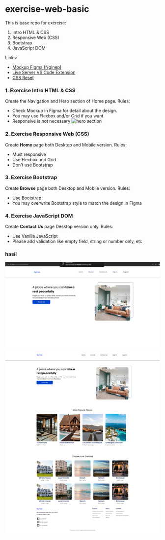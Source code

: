 # exercise-web-basic

This is base repo for exercise:

1. Intro HTML & CSS
2. Responsive Web (CSS)
3. Bootstrap
4. JavaScript DOM

Links:

- [Mockup Figma (Nginep)](https://www.figma.com/file/DfAvyxyav1aBcDkfQdPIlW/Nginep?node-id=0%3A1&t=iRR8redypOMSuTP7-0)
- [Live Server VS Code Extension](https://marketplace.visualstudio.com/items?itemName=ritwickdey.LiveServer)
- [CSS Reset](https://piccalil.li/blog/a-modern-css-reset/)

### 1. Exercise Intro HTML & CSS

Create the Navigation and Hero section of Home page.
Rules:

- Check Mockup in Figma for detail about the design.
- You may use Flexbox and/or Grid if you want
- Responsive is not necessary
  ![hero section](/images/1.png)

### 2. Exercise Responsive Web (CSS)

Create **Home** page both Desktop and Mobile version.
Rules:

- Must responsive
- Use Flexbox and Grid
- Don't use Bootstrap

### 3. Exercise Bootstrap

Create **Browse** page both Desktop and Mobile version.
Rules:

- Use Bootstrap
- You may overwrite Bootstrap style to match the design in Figma

### 4. Exercise JavaScript DOM

Create **Contact Us** page Desktop version only.
Rules:

- Use Vanilla JavaScript
- Please add validation like empty field, string or number only, etc

### hasil

![alt text](./hasil.png)
![alt text](./css-responsive.png)
